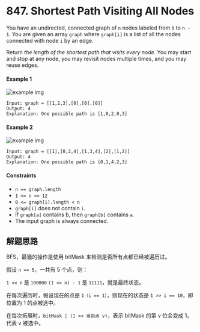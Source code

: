 # 847. Shortest Path Visiting All Nodes

You have an undirected, connected graph of `n` nodes labeled from `0` to `n - 1`. You are given an array `graph` where `graph[i]` is a list of all the nodes connected with node `i` by an edge.

Return *the length of the shortest path that visits every node*. You may start and stop at any node, you may revisit nodes multiple times, and you may reuse edges.

#### Example 1

![example img](https://assets.leetcode.com/uploads/2021/05/12/shortest1-graph.jpg)

```
Input: graph = [[1,2,3],[0],[0],[0]]
Output: 4
Explanation: One possible path is [1,0,2,0,3]
```

#### Example 2

![example img](https://assets.leetcode.com/uploads/2021/05/12/shortest2-graph.jpg)

```
Input: graph = [[1],[0,2,4],[1,3,4],[2],[1,2]]
Output: 4
Explanation: One possible path is [0,1,4,2,3]
```

#### Constraints

+ `n == graph.length`
+ `1 <= n <= 12`
+ `0 <= graph[i].length < n`
+ `graph[i]` does not contain `i`.
+ If `graph[a]` contains b, then `graph[b]` contains `a`.
+ The input graph is always connected.

## 解题思路

BFS，最骚的操作是使用 bitMask 来检测是否所有点都已经被遍历过。

假设 `n == 5`，一共有 5 个点，则：

`1 << n` 是 `100000`
`(1 << n) - 1` 是 `11111`，就是最终状态。

在每次遍历时，假设现在的点是 `1（i == 1）`，则现在的状态是 `1 >> i == 10`，即位置为 1 的点被选中。

在每次拓展时，`bitMask | (1 << 当前点 v)`，表示 bitMask 的第 v 位会变成 1，代表 v 被选中。
